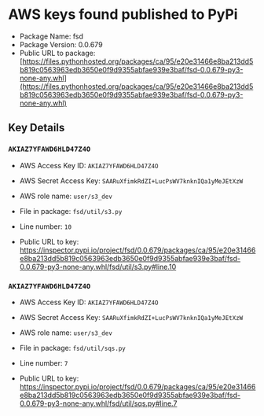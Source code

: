 # AWS keys found published to PyPi

* Package Name: fsd
* Package Version: 0.0.679
* Public URL to package: [https://files.pythonhosted.org/packages/ca/95/e20e31466e8ba213dd5b819c0563963edb3650e0f9d9355abfae939e3baf/fsd-0.0.679-py3-none-any.whl](https://files.pythonhosted.org/packages/ca/95/e20e31466e8ba213dd5b819c0563963edb3650e0f9d9355abfae939e3baf/fsd-0.0.679-py3-none-any.whl)

## Key Details

### `AKIAZ7YFAWD6HLD47Z4O`

* AWS Access Key ID: `AKIAZ7YFAWD6HLD47Z4O`
* AWS Secret Access Key: `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` 
* AWS role name: `user/s3_dev`
* File in package: `fsd/util/s3.py`
* Line number: `10`

* Public URL to key: https://inspector.pypi.io/project/fsd/0.0.679/packages/ca/95/e20e31466e8ba213dd5b819c0563963edb3650e0f9d9355abfae939e3baf/fsd-0.0.679-py3-none-any.whl/fsd/util/s3.py#line.10



### `AKIAZ7YFAWD6HLD47Z4O`

* AWS Access Key ID: `AKIAZ7YFAWD6HLD47Z4O`
* AWS Secret Access Key: `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` 
* AWS role name: `user/s3_dev`
* File in package: `fsd/util/sqs.py`
* Line number: `7`

* Public URL to key: https://inspector.pypi.io/project/fsd/0.0.679/packages/ca/95/e20e31466e8ba213dd5b819c0563963edb3650e0f9d9355abfae939e3baf/fsd-0.0.679-py3-none-any.whl/fsd/util/sqs.py#line.7


